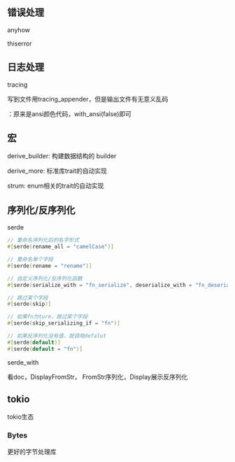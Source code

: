 ## 错误处理

anyhow

thiserror

## 日志处理

tracing

写到文件用tracing_appender，但是输出文件有无意义乱码

：原来是ansi颜色代码，with_ansi(false)即可

## 宏

derive_builder: 构建数据结构的 builder

derive_more: 标准库trait的自动实现

strum: enum相关的trait的自动实现

## 序列化/反序列化

serde



~~~ Rust
// 重命名序列化后的名字形式
#[serde(rename_all = "camelCase")]

// 重命名单个字段
#[serde(rename = "rename")]

// 自定义序列化/反序列化函数
#[serde(serialize_with = "fn_serialize", deserialize_with = "fn_deserialize")]

// 跳过某个字段
#[serde(skip)]

// 如果fn为ture，跳过某个字段
#[serde(skip_serializing_if = "fn")]

// 如果反序列化没有值，就调用defalut
#[serde(default)]
#[serde(default = "fn")]
~~~

serde_with

看doc，DisplayFromStr， FromStr序列化，Display展示反序列化

## tokio

tokio生态

### Bytes

更好的字节处理库